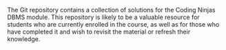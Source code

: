 The Git repository contains a collection of solutions for the Coding Ninjas DBMS module. This repository is likely to be a valuable resource for students who are currently enrolled in the course, 
as well as for those who have completed it and wish to revisit the material or refresh their knowledge.


